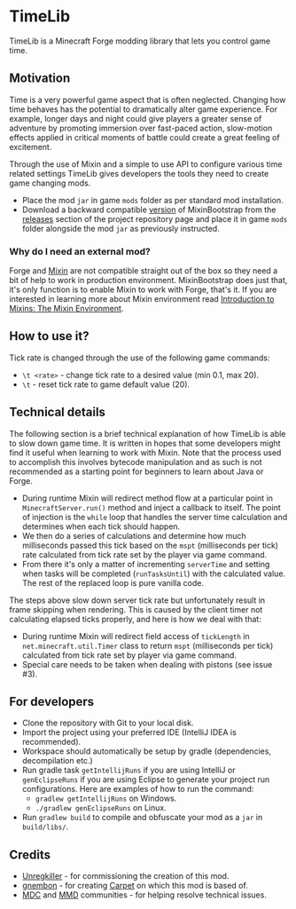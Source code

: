 # TimeLib

TimeLib is a Minecraft Forge modding library that lets you control game time.

## Motivation

Time is a very powerful game aspect that is often neglected. Changing how time behaves has the potential to dramatically alter game experience. For example, longer days and night could give players a greater sense of adventure by promoting immersion over fast-paced action, slow-motion effects applied in critical moments of battle could create a great feeling of excitement. 

Through the use of Mixin and a simple to use API to configure various time related settings TimeLib gives developers the tools they need to create game changing mods.

- Place the mod `jar` in game `mods` folder as per standard mod installation.
- Download a backward compatible [version](https://github.com/yooksi/trcm/blob/master/gradle.properties#L15) of MixinBootstrap from the [releases](https://github.com/LXGaming/MixinBootstrap/releases) section of the project repository page and place it in game `mods` folder alongside the mod `jar` as previously instructed.

### Why do I need an external mod?

Forge and [Mixin](https://github.com/SpongePowered/Mixin) are not compatible straight out of the box so they need a bit of help to work in production environment. MixinBootstrap does just that, it's only function is to enable Mixin to work with Forge, that's it. If you are interested in learning more about Mixin environment read [Introduction to Mixins: The Mixin Environment](https://github.com/SpongePowered/Mixin/wiki/Introduction-to-Mixins---The-Mixin-Environment).

## How to use it?

Tick rate is changed through the use of the following game commands:

- `\t <rate>` - change tick rate to a desired value (min 0.1, max 20).
- `\t` - reset tick rate to game default value (20).

## Technical details

The following section is a brief technical explanation of how TimeLib is able to slow down game time. It is written in hopes that some developers might find it useful when learning to work with Mixin. Note that the process used to accomplish this involves bytecode manipulation and as such is not recommended as a starting point for beginners to learn about Java or Forge.

- During runtime Mixin will redirect method flow at a particular point in `MinecraftServer.run()` method and inject a callback to itself. The point of injection is the `while` loop that handles the server time calculation and determines when each tick should happen.
- We then do a series of calculations and determine how much milliseconds passed this tick based on the `mspt` (milliseconds per tick) rate calculated from tick rate set by the player via game command.
- From there it's only a matter of incrementing `serverTime` and setting when tasks will be completed (`runTasksUntil`) with the calculated value. The rest of the replaced loop is pure vanilla code.

The steps above slow down server tick rate but unfortunately result in frame skipping when rendering. This is caused by the client timer not calculating elapsed ticks properly, and here is how we deal with that: 

- During runtime Mixin will redirect field access of `tickLength` in `net.minecraft.util.Timer` class to return `mspt` (milliseconds per tick) calculated from tick rate set by player via game command.
- Special care needs to be taken when dealing with pistons (see issue #3).

## For developers

- Clone the repository with Git to your local disk.
- Import the project using your preferred IDE (IntelliJ IDEA is recommended).
- Workspace should automatically be setup by gradle (dependencies, decompilation etc.)
- Run gradle task `getIntellijRuns` if you are using IntelliJ or `genEclipseRuns` if you are using Eclipse to generate your project run configurations. Here are examples of how to run the command:
  - `gradlew getIntellijRuns` on Windows.
  - `./gradlew genEclipseRuns` on Linux.
- Run `gradlew build` to compile and obfuscate your mod as a `jar` in `build/libs/`.

## Credits

- [Unregkiller](https://github.com/Unregkiller) - for commissioning the creation of this mod.
- [gnembon](https://github.com/gnembon) - for creating [Carpet](https://github.com/gnembon/fabric-carpet/blob/master/src/main/java/carpet/mixins/MinecraftServer_tickspeedMixin.java) on which this mod is based of.
- [MDC](https://www.moddevcafe.com/) and [MMD](https://discordapp.com/invite/EDbExcX) communities - for helping resolve technical issues. 